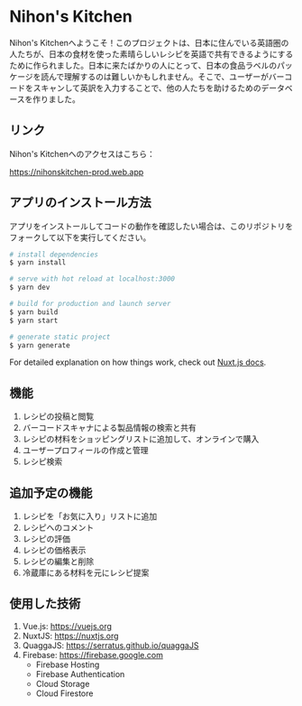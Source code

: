 # Nihon's Kitchen

Nihon's Kitchenへようこそ！このプロジェクトは、日本に住んでいる英語圏の人たちが、日本の食材を使った素晴らしいレシピを英語で共有できるようにするために作られました。日本に来たばかりの人にとって、日本の食品ラベルのパッケージを読んで理解するのは難しいかもしれません。そこで、ユーザーがバーコードをスキャンして英訳を入力することで、他の人たちを助けるためのデータベースを作りました。

## リンク

Nihon's Kitchenへのアクセスはこちら：

https://nihonskitchen-prod.web.app

## アプリのインストール方法

アプリをインストールしてコードの動作を確認したい場合は、このリポジトリをフォークして以下を実行してください。

```bash
# install dependencies
$ yarn install

# serve with hot reload at localhost:3000
$ yarn dev

# build for production and launch server
$ yarn build
$ yarn start

# generate static project
$ yarn generate
```

For detailed explanation on how things work, check out [Nuxt.js docs](https://nuxtjs.org).

## 機能
1. レシピの投稿と閲覧
2. バーコードスキャナによる製品情報の検索と共有
3. レシピの材料をショッピングリストに追加して、オンラインで購入
4. ユーザープロフィールの作成と管理
5. レシピ検索

## 追加予定の機能
1. レシピを「お気に入り」リストに追加
2. レシピへのコメント
3. レシピの評価
4. レシピの価格表示
5. レシピの編集と削除
6. 冷蔵庫にある材料を元にレシピ提案

## 使用した技術
1. Vue.js: https://vuejs.org
2. NuxtJS: https://nuxtjs.org
3. QuaggaJS: https://serratus.github.io/quaggaJS
4. Firebase: https://firebase.google.com
    * Firebase Hosting
    * Firebase Authentication
    * Cloud Storage
    * Cloud Firestore

